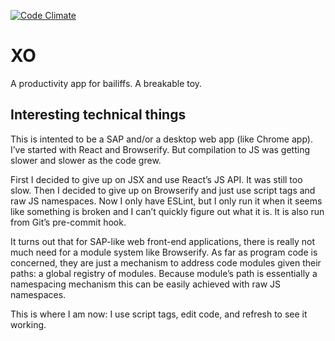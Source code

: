 [![Code Climate](https://codeclimate.com/github/gurdiga/xo/badges/gpa.svg)](https://codeclimate.com/github/gurdiga/xo)

# XO

A productivity app for bailiffs. A breakable toy.

## Interesting technical things

This is intented to be a SAP and/or a desktop web app (like Chrome app).
I’ve started with React and Browserify. But compilation to JS was
getting slower and slower as the code grew.

First I decided to give up on JSX and use React’s JS API. It was still
too slow. Then I decided to give up on Browserify and just use script
tags and raw JS namespaces. Now I only have ESLint, but I only run it
when it seems like something is broken and I can’t quickly figure out
what it is. It is also run from Git’s pre-commit hook.

It turns out that for SAP-like web front-end applications, there is
really not much need for a module system like Browserify. As far as
program code is concerned, they are just a mechanism to address code
modules given their paths: a global registry of modules. Because
module’s path is essentially a namespacing mechanism this can be
easily achieved with raw JS namespaces.

This is where I am now: I use script tags, edit code, and refresh to see
it working.
